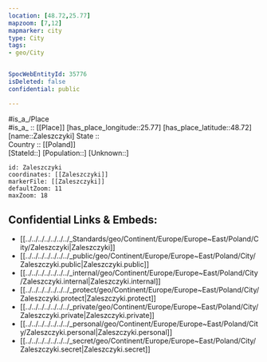 ```yaml
---
location: [48.72,25.77] 
mapzoom: [7,12] 
mapmarker: city 
type: City
tags:
- geo/City


SpocWebEntityId: 35776
isDeleted: false
confidential: public

---
```

#is_a_/Place  
#is_a_ :: [[Place]] 
[has_place_longitude::25.77] 
[has_place_latitude::48.72] 
[name::Zaleszczyki] 
State ::  
Country :: [[Poland]]  
[StateId::] 
[Population::] 
[Unknown::] 


```leaflet
id: Zaleszczyki
coordinates: [[Zaleszczyki]] 
markerFile: [[Zaleszczyki]] 
defaultZoom: 11 
maxZoom: 18
```


## Confidential Links & Embeds: 
- [[../../../../../../../_Standards/geo/Continent/Europe/Europe~East/Poland/City/Zaleszczyki|Zaleszczyki]] 
- [[../../../../../../../_public/geo/Continent/Europe/Europe~East/Poland/City/Zaleszczyki.public|Zaleszczyki.public]] 
- [[../../../../../../../_internal/geo/Continent/Europe/Europe~East/Poland/City/Zaleszczyki.internal|Zaleszczyki.internal]] 
- [[../../../../../../../_protect/geo/Continent/Europe/Europe~East/Poland/City/Zaleszczyki.protect|Zaleszczyki.protect]] 
- [[../../../../../../../_private/geo/Continent/Europe/Europe~East/Poland/City/Zaleszczyki.private|Zaleszczyki.private]] 
- [[../../../../../../../_personal/geo/Continent/Europe/Europe~East/Poland/City/Zaleszczyki.personal|Zaleszczyki.personal]] 
- [[../../../../../../../_secret/geo/Continent/Europe/Europe~East/Poland/City/Zaleszczyki.secret|Zaleszczyki.secret]] 
